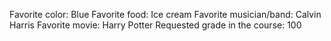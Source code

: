 Favorite color: Blue 
Favorite food: Ice cream
Favorite musician/band: Calvin Harris
Favorite movie: Harry Potter
Requested grade in the course: 100 
